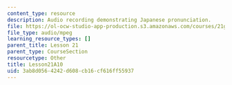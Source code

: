 ```yaml
---
content_type: resource
description: Audio recording demonstrating Japanese pronunciation.
file: https://ol-ocw-studio-app-production.s3.amazonaws.com/courses/21g-504-japanese-iv-spring-2009/3ab8d0564242d608cb16cf616ff55937_Lesson21A10.mp3
file_type: audio/mpeg
learning_resource_types: []
parent_title: Lesson 21
parent_type: CourseSection
resourcetype: Other
title: Lesson21A10
uid: 3ab8d056-4242-d608-cb16-cf616ff55937
---
```

